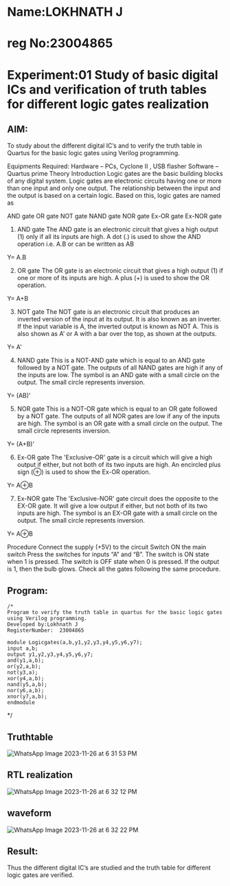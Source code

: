 # Name:LOKHNATH J
# reg No:23004865

# Experiment:01 Study of basic digital ICs and verification of truth tables for different logic gates realization
 ## AIM:
To study about the different digital IC’s and to verify the truth table in Quartus for the basic logic gates using Verilog programming.

Equipments Required:
Hardware – PCs, Cyclone II , USB flasher
Software – Quartus prime
Theory
Introduction
Logic gates are the basic building blocks of any digital system. Logic gates are electronic circuits having one or more than one input and only one output. The relationship between the input and the output is based on a certain logic. Based on this, logic gates are named as

AND gate
OR gate
NOT gate
NAND gate
NOR gate
Ex-OR gate
Ex-NOR gate
1) AND gate
The AND gate is an electronic circuit that gives a high output (1) only if all its inputs are high. A dot (.) is used to show the AND operation i.e. A.B or can be written as AB

Y= A.B

2) OR gate
The OR gate is an electronic circuit that gives a high output (1) if one or more of its inputs are high. A plus (+) is used to show the OR operation.

Y= A+B

3) NOT gate
The NOT gate is an electronic circuit that produces an inverted version of the input at its output. It is also known as an inverter. If the input variable is A, the inverted output is known as NOT A. This is also shown as A' or A with a bar over the top, as shown at the outputs.

Y= A'

4) NAND gate
This is a NOT-AND gate which is equal to an AND gate followed by a NOT gate. The outputs of all NAND gates are high if any of the inputs are low. The symbol is an AND gate with a small circle on the output. The small circle represents inversion.

Y= (AB)’

5) NOR gate
This is a NOT-OR gate which is equal to an OR gate followed by a NOT gate. The outputs of all NOR gates are low if any of the inputs are high. The symbol is an OR gate with a small circle on the output. The small circle represents inversion.

Y= (A+B)’

6) Ex-OR gate
The 'Exclusive-OR' gate is a circuit which will give a high output if either, but not both of its two inputs are high. An encircled plus sign (⊕) is used to show the Ex-OR operation.

Y= A⊕B

7) Ex-NOR gate
The 'Exclusive-NOR' gate circuit does the opposite to the EX-OR gate. It will give a low output if either, but not both of its two inputs are high. The symbol is an EX-OR gate with a small circle on the output. The small circle represents inversion.

Y= A⊕B

Procedure
Connect the supply (+5V) to the circuit
Switch ON the main switch
Press the switches for inputs “A” and “B”. The switch is ON state when 1 is pressed. The switch is OFF state when 0 is pressed.
If the output is 1, then the bulb glows.
Check all the gates following the same procedure.
## Program:
```
/*
Program to verify the truth table in quartus for the basic logic gates using Verilog programming.
Developed by:Lokhnath J 
RegisterNumber:  23004865

module Logicgates(a,b,y1,y2,y3,y4,y5,y6,y7);
input a,b;
output y1,y2,y3,y4,y5,y6,y7;
and(y1,a,b);
or(y2,a,b);
not(y3,a);
xor(y4,a,b);
nand(y5,a,b);
nor(y6,a,b);
xnor(y7,a,b);
endmodule
```
*/

## Truthtable
![WhatsApp Image 2023-11-26 at 6 31 53 PM](https://github.com/Lokhnath10/Study-of-basic-digital-IC-s-and-verification-of-truth-tables-for-different-logic-gates-realization-/assets/138969918/e2ee99a8-0962-4cc4-8ff8-1515fe18f68e)

## RTL realization
![WhatsApp Image 2023-11-26 at 6 32 12 PM](https://github.com/Lokhnath10/Study-of-basic-digital-IC-s-and-verification-of-truth-tables-for-different-logic-gates-realization-/assets/138969918/93ae52e6-2847-4621-8c30-014b79564e4f)
## waveform
![WhatsApp Image 2023-11-26 at 6 32 22 PM](https://github.com/Lokhnath10/Study-of-basic-digital-IC-s-and-verification-of-truth-tables-for-different-logic-gates-realization-/assets/138969918/7341a319-5549-4358-866c-d579dbcd026c)


## Result:
Thus the different digital IC’s are studied and the truth table for different logic gates are verified.
